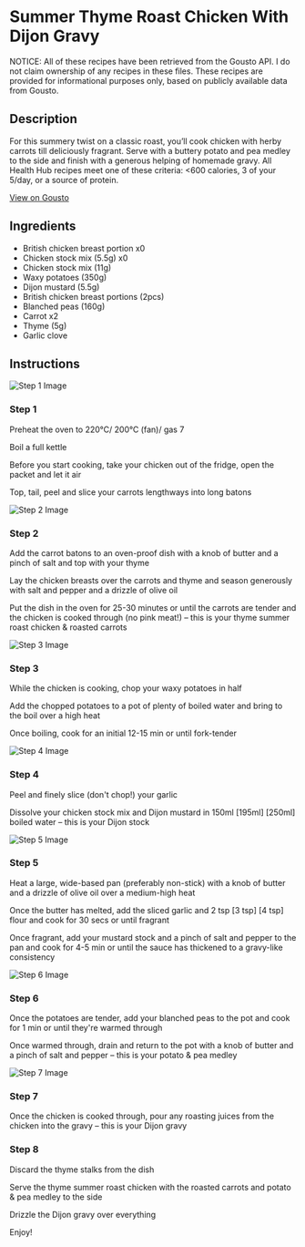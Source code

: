 # Summer Thyme Roast Chicken With Dijon Gravy

NOTICE: All of these recipes have been retrieved from the Gousto API. I do not claim ownership of any recipes in these files. These recipes are provided for informational purposes only, based on publicly available data from Gousto.

## Description

For this summery twist on a classic roast, you’ll cook chicken with herby carrots till deliciously fragrant. Serve with a buttery potato and pea medley to the side and finish with a generous helping of homemade gravy. All Health Hub recipes meet one of these criteria: <600 calories, 3 of your 5/day, or a source of protein.

[View on Gousto](https://www.gousto.co.uk/recipes/cookbook/summer-thyme-roast-chicken-with-dijon-gravy)

## Ingredients

- British chicken breast portion x0
- Chicken stock mix (5.5g) x0
- Chicken stock mix (11g)
- Waxy potatoes (350g)
- Dijon mustard (5.5g)
- British chicken breast portions (2pcs)
- Blanched peas (160g)
- Carrot x2
- Thyme (5g)
- Garlic clove

## Instructions

![Step 1 Image](https://production-media.gousto.co.uk/cms/recipe-step-image/Step-1-1724716108911-x200.jpg)

### Step 1

Preheat the oven to 220°C/ 200°C (fan)/ gas 7

Boil a full kettle

Before you start cooking, take your chicken out of the fridge, open the packet and let it air

Top, tail, peel and slice your carrots lengthways into long batons

![Step 2 Image](https://production-media.gousto.co.uk/cms/recipe-step-image/Step-2-1724716115547-x200.jpg)

### Step 2

Add the carrot batons to an oven-proof dish with a knob of butter and a pinch of salt and top with your thyme

Lay the chicken breasts over the carrots and thyme and season generously with salt and pepper and a drizzle of olive oil

Put the dish in the oven for 25-30 minutes or until the carrots are tender and the chicken is cooked through (no pink meat!) – this is your thyme summer roast chicken & roasted carrots

![Step 3 Image](https://production-media.gousto.co.uk/cms/recipe-step-image/Step-3-1724716120659-x200.jpg)

### Step 3

While the chicken is cooking, chop your waxy potatoes in half

Add the chopped potatoes to a pot of plenty of boiled water and bring to the boil over a high heat

Once boiling, cook for an initial 12-15 min or until fork-tender

![Step 4 Image](https://production-media.gousto.co.uk/cms/recipe-step-image/Step-4-1724716127120-x200.jpg)

### Step 4

Peel and finely slice (don't chop!) your garlic

Dissolve your chicken stock mix and Dijon mustard in 150ml <span class="text-purple">[195ml]</span> <span class="text-danger">[250ml] </span>boiled water – this is your Dijon stock

![Step 5 Image](https://production-media.gousto.co.uk/cms/recipe-step-image/Step-5-1724716133344-x200.jpg)

### Step 5

Heat a large, wide-based pan (preferably non-stick) with a knob of butter and a drizzle of olive oil over a medium-high heat

Once the butter has melted, add the sliced garlic and 2 tsp <span class="text-purple">[3 tsp]</span> <span class="text-danger">[4 tsp]</span> flour and cook for 30 secs or until fragrant

Once fragrant, add your mustard stock and a pinch of salt and pepper to the pan and cook for 4-5 min or until the sauce has thickened to a gravy-like consistency

![Step 6 Image](https://production-media.gousto.co.uk/cms/recipe-step-image/Step-6-1724716138995-x200.jpg)

### Step 6

Once the potatoes are tender, add your blanched peas to the pot and cook for 1 min or until they're warmed through

Once warmed through, drain and return to the pot with a knob of butter and a pinch of salt and pepper – this is your potato & pea medley

![Step 7 Image](https://production-media.gousto.co.uk/cms/recipe-step-image/Step-7-1724716144886-x200.jpg)

### Step 7

Once the chicken is cooked through, pour any roasting juices from the chicken into the gravy – this is your Dijon gravy

### Step 8

Discard the thyme stalks from the dish

Serve the thyme summer roast chicken with the roasted carrots and potato & pea medley to the side

Drizzle the Dijon gravy over everything

Enjoy!

